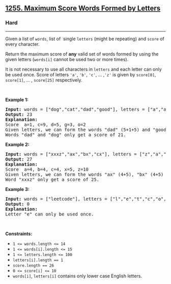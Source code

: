 <h2><a href="https://leetcode.com/problems/maximum-score-words-formed-by-letters/?envType=daily-question&envId=2024-05-24">1255. Maximum Score Words Formed by Letters</a></h2><h3>Hard</h3><hr><p>Given a list of <code>words</code>, list of&nbsp; single&nbsp;<code>letters</code> (might be repeating)&nbsp;and <code>score</code>&nbsp;of every character.</p>

<p>Return the maximum score of <strong>any</strong> valid set of words formed by using the given letters (<code>words[i]</code> cannot be used two&nbsp;or more times).</p>

<p>It is not necessary to use all characters in <code>letters</code> and each letter can only be used once. Score of letters&nbsp;<code>&#39;a&#39;</code>, <code>&#39;b&#39;</code>, <code>&#39;c&#39;</code>, ... ,<code>&#39;z&#39;</code> is given by&nbsp;<code>score[0]</code>, <code>score[1]</code>, ... , <code>score[25]</code> respectively.</p>

<p>&nbsp;</p>
<p><strong class="example">Example 1:</strong></p>

<pre>
<strong>Input:</strong> words = [&quot;dog&quot;,&quot;cat&quot;,&quot;dad&quot;,&quot;good&quot;], letters = [&quot;a&quot;,&quot;a&quot;,&quot;c&quot;,&quot;d&quot;,&quot;d&quot;,&quot;d&quot;,&quot;g&quot;,&quot;o&quot;,&quot;o&quot;], score = [1,0,9,5,0,0,3,0,0,0,0,0,0,0,2,0,0,0,0,0,0,0,0,0,0,0]
<strong>Output:</strong> 23
<strong>Explanation:</strong>
Score  a=1, c=9, d=5, g=3, o=2
Given letters, we can form the words &quot;dad&quot; (5+1+5) and &quot;good&quot; (3+2+2+5) with a score of 23.
Words &quot;dad&quot; and &quot;dog&quot; only get a score of 21.</pre>

<p><strong class="example">Example 2:</strong></p>

<pre>
<strong>Input:</strong> words = [&quot;xxxz&quot;,&quot;ax&quot;,&quot;bx&quot;,&quot;cx&quot;], letters = [&quot;z&quot;,&quot;a&quot;,&quot;b&quot;,&quot;c&quot;,&quot;x&quot;,&quot;x&quot;,&quot;x&quot;], score = [4,4,4,0,0,0,0,0,0,0,0,0,0,0,0,0,0,0,0,0,0,0,0,5,0,10]
<strong>Output:</strong> 27
<strong>Explanation:</strong>
Score  a=4, b=4, c=4, x=5, z=10
Given letters, we can form the words &quot;ax&quot; (4+5), &quot;bx&quot; (4+5) and &quot;cx&quot; (4+5) with a score of 27.
Word &quot;xxxz&quot; only get a score of 25.</pre>

<p><strong class="example">Example 3:</strong></p>

<pre>
<strong>Input:</strong> words = [&quot;leetcode&quot;], letters = [&quot;l&quot;,&quot;e&quot;,&quot;t&quot;,&quot;c&quot;,&quot;o&quot;,&quot;d&quot;], score = [0,0,1,1,1,0,0,0,0,0,0,1,0,0,1,0,0,0,0,1,0,0,0,0,0,0]
<strong>Output:</strong> 0
<strong>Explanation:</strong>
Letter &quot;e&quot; can only be used once.</pre>

<p>&nbsp;</p>
<p><strong>Constraints:</strong></p>

<ul>
	<li><code>1 &lt;= words.length &lt;= 14</code></li>
	<li><code>1 &lt;= words[i].length &lt;= 15</code></li>
	<li><code>1 &lt;= letters.length &lt;= 100</code></li>
	<li><code>letters[i].length == 1</code></li>
	<li><code>score.length ==&nbsp;26</code></li>
	<li><code>0 &lt;= score[i] &lt;= 10</code></li>
	<li><code>words[i]</code>, <code>letters[i]</code>&nbsp;contains only lower case English letters.</li>
</ul>
